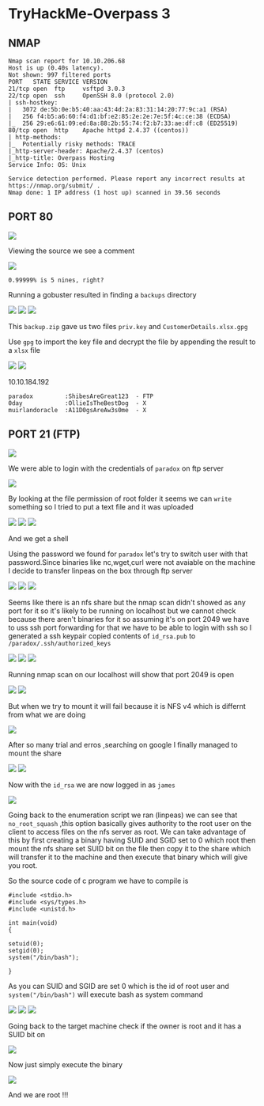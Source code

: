 # TryHackMe-Overpass 3

## NMAP

```
Nmap scan report for 10.10.206.68
Host is up (0.40s latency).
Not shown: 997 filtered ports
PORT   STATE SERVICE VERSION
21/tcp open  ftp     vsftpd 3.0.3
22/tcp open  ssh     OpenSSH 8.0 (protocol 2.0)
| ssh-hostkey: 
|   3072 de:5b:0e:b5:40:aa:43:4d:2a:83:31:14:20:77:9c:a1 (RSA)
|   256 f4:b5:a6:60:f4:d1:bf:e2:85:2e:2e:7e:5f:4c:ce:38 (ECDSA)
|_  256 29:e6:61:09:ed:8a:88:2b:55:74:f2:b7:33:ae:df:c8 (ED25519)
80/tcp open  http    Apache httpd 2.4.37 ((centos))
| http-methods: 
|_  Potentially risky methods: TRACE
|_http-server-header: Apache/2.4.37 (centos)
|_http-title: Overpass Hosting
Service Info: OS: Unix

Service detection performed. Please report any incorrect results at https://nmap.org/submit/ .
Nmap done: 1 IP address (1 host up) scanned in 39.56 seconds
```

## PORT 80

<img src="https://imgur.com/zPWd0Dd.png"/>

Viewing the source we see a comment

<img src="https://imgur.com/TnrHBIL.png"/>

`0.99999% is 5 nines, right?`

Running a gobuster resulted in finding a `backups` directory

<img src="https://imgur.com/N3iS7l2.png"/>

<img src="https://imgur.com/W6TpOQu.png"/>

<img src="https://imgur.com/oXCjxFy.png"/>

This `backup.zip` gave us two files `priv.key` and `CustomerDetails.xlsx.gpg`

Use `gpg` to import the key file and decrypt the file by appending the result to a `xlsx` file

<img src="https://imgur.com/LqC9IpR.png"/>

<img src="https://imgur.com/PBGmx9z.png"/>

10.10.184.192

```
paradox			:ShibesAreGreat123  - FTP
0day 			:OllieIsTheBestDog	- X
muirlandoracle  :A11D0gsAreAw3s0me	- X
```

## PORT 21 (FTP)

<img src="https://imgur.com/zFaQgxs.png"/>

We were able to login with the credentials of `paradox` on ftp server

<img src="https://imgur.com/Do4Xjxe.png"/>

By looking at the file permission of root folder it seems we can `write` something so I tried to put a text file and it was uploaded

<img src="https://imgur.com/8c22mcf.png"/>

<img src="https://imgur.com/JIE9uwU.png"/>

<img src="https://imgur.com/MCnI0iK.png"/>

And we get a shell

Using the password we found for `paradox` let's try to switch user with that password.Since binaries like nc,wget,curl were not avaiable on the machine I decide to transfer linpeas on the box through ftp server

<img src="https://imgur.com/LdKHC4P.png"/>

<img src="https://imgur.com/XfLovzu.png"/>

<img src="https://imgur.com/S85sGFA.png"/>

Seems like there is an nfs share but the nmap scan didn't showed as any port for it so it's likely to be running on localhost but we cannot check because there aren't binaries for it so assuming it's on port 2049 we have to uss ssh port forwarding for that we have to be able to login with ssh so I generated a ssh keypair copied contents of `id_rsa.pub` to `/paradox/.ssh/authorized_keys`

<img src="https://imgur.com/S1qvNHD.png"/>

<img src="https://imgur.com/7kUZvsv.png"/>

<img src="https://imgur.com/ZYmNm3p.png"/>

Running nmap scan on our localhost will show that port 2049 is open

<img src="https://imgur.com/HvKHdR9.png"/>

<img src="https://imgur.com/J1AkmCT.png"/>

But when we try to mount it will fail because it is NFS v4 which is differnt from what we are doing

<img src="https://imgur.com/kN9q4p6.png"/>

After so many trial and erros ,searching on google I finally managed to mount the share

<img src="https://imgur.com/qXLW1a0.png"/>

<img src="https://imgur.com/xsXKGNu.png"/>

Now with the `id_rsa` we are now logged in as `james`

<img src="https://imgur.com/fAuYB3W.png"/>

Going back to the enumeration script we ran (linpeas) we can see that `no_root_squash` ,this option basically gives authority to the root user on the client to access files on the nfs server as root. We can take advantage of this  by first creating a binary having SUID and SGID set to 0 which root then mount the nfs share set SUID bit on the file then copy it to the share which will transfer it to the machine and then execute that binary which will give you root.

So the source code of c program we have to compile is 

```
#include <stdio.h>
#include <sys/types.h>
#include <unistd.h>

int main(void)
{

setuid(0); 
setgid(0); 
system("/bin/bash");

}
```
As you can SUID and SGID are set 0 which is the id of root user and `system("/bin/bash")` will execute bash as system command

<img src="https://imgur.com/BmPB2Zc.png"/>

<img src="https://imgur.com/WKQJwcB.png"/>

<img src="https://imgur.com/94Iedsy.png"/>

Going back to the target machine check if the owner is root and it has a SUID bit on

<img src="https://imgur.com/WK4j3j9.png"/>

Now just simply execute the binary

<img src="https://imgur.com/6BnSYnd.png"/>

And we are root !!!